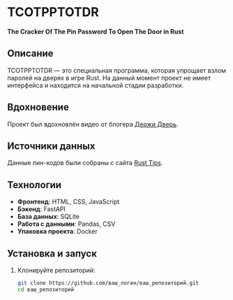 # TCOTPPTOTDR
**The Cracker Of The Pin Password To Open The Door in Rust**

## Описание
TCOTPPTOTDR — это специальная программа, которая упрощает взлом паролей на дверях в игре Rust. На данный момент проект не имеет интерфейса и находится на начальной стадии разработки.

## Вдохновение
Проект был вдохновлён видео от блогера [Держи Дверь](https://www.youtube.com/watch?v=3b6CXtsHa0k).

## Источники данных
Данные пин-кодов были собраны с сайта [Rust Tips](https://rusttips.com/top-10000-rust-door-lock-codes/).

## Технологии
- **Фронтенд**: HTML, CSS, JavaScript
- **Бэкенд**: FastAPI
- **База данных**: SQLite
- **Работа с данными**: Pandas, CSV
- **Упаковка проекта**: Docker

## Установка и запуск
1. Клонируйте репозиторий:
   ```bash
   git clone https://github.com/ваш_логин/ваш_репозиторий.git
   cd ваш_репозиторий